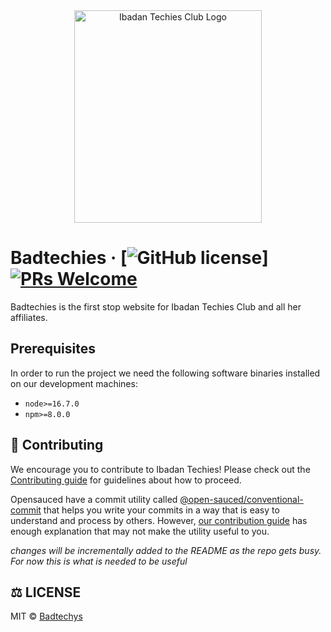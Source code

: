 <div align="center">
    <img alt="Ibadan Techies Club Logo" src="./docs/logo/logo.avif" width="300px" height="340px">
</div>

# Badtechies &middot; [![GitHub license](https://img.shields.io/badge/license-MIT-blue.svg)]  [![PRs Welcome](https://img.shields.io/badge/PRs-welcome-brightgreen.svg)](https://reactjs.org/docs/how-to-contribute.html#your-first-pull-request)

Badtechies is the first stop website for Ibadan Techies Club and all her affiliates.

## Prerequisites

In order to run the project we need the following software binaries installed on our development machines:
- `node>=16.7.0`
- `npm>=8.0.0` 

## 🤝 Contributing

We encourage you to contribute to Ibadan Techies! Please check out the [Contributing guide](./docs/contributing/CONTRIBUTING.md) for guidelines about how to proceed.

Opensauced have a commit utility called [@open-sauced/conventional-commit](https://github.com/open-sauced/conventional-commit) that helps you write your commits in a way that is easy to understand and process by others. However, [our contribution guide](./docs/contributing/CONTRIBUTING.md) has enough explanation that may not make the utility useful to you.

*changes will be incrementally added to the README as the repo gets busy. For now this is what is needed to be useful*

## ⚖️ LICENSE

MIT © [Badtechys](LICENSE)


